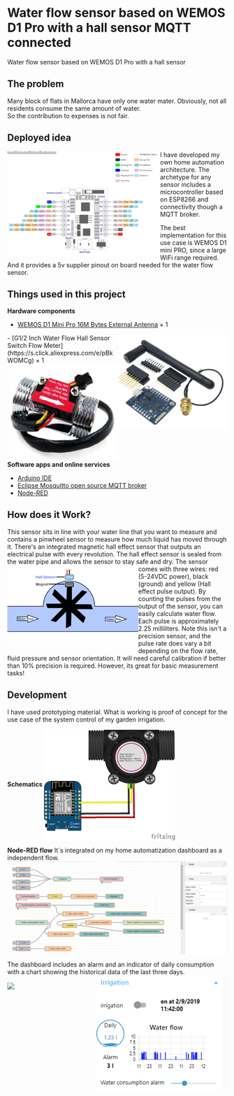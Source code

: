 # Water flow sensor based on WEMOS D1 Pro with a hall sensor MQTT connected
Water flow sensor based on WEMOS D1 Pro with a hall sensor

## The problem
Many block of flats in Mallorca have only one water mater. 
Obviously, not all residents consume the same amount of water.  
So the contribution to expenses is not fair.

## Deployed idea
<img src="https://github.com/McOrts/Water_flow_sensor_MQTT/blob/master/Pictures/WEMOS-D1-mini-PRO_pinout.jpg" width="350" align="left" />

I have developed my own home automation architecture. The archetype for any sensor includes a microcontroller based on ESP8266 and connectivity though a MQTT broker.

The best implementation for this use case is WEMOS D1 mini PRO, since a large WiFi range required. And it provides a 5v supplier pinout on board needed for the water flow sensor. 

## Things used in this project
**Hardware components**
- [WEMOS D1 Mini Pro 16M Bytes External Antenna](https://s.click.aliexpress.com/e/kMC1v8nW) ×	1	 
<img src="https://github.com/McOrts/Water_flow_sensor_MQTT/blob/master/Pictures/WemosD1MiniPro.PNG" width="250" align="right" />
- [G1/2 Inch Water Flow Hall Sensor Switch Flow Meter](https://s.click.aliexpress.com/e/pBkWOMCg) ×	1	
<img src="https://github.com/McOrts/Water_flow_sensor_MQTT/blob/master/Pictures/WaterFlowSensorHall.PNG" width="250" align="right" />

**Software apps and online services**
- [Arduino IDE](https://www.hackster.io/arduino/products/arduino-ide?ref=project-8e87cc)
- [Eclipse Mosquitto open source MQTT broker](https://mosquitto.org/)
- [Node-RED](https://nodered.org/)

## How does it Work?
This sensor sits in line with your water line that you want to measure and contains a pinwheel sensor to measure how much liquid has moved through it. There's an integrated magnetic hall effect sensor that outputs an electrical pulse with every revolution. The hall effect sensor is sealed from the water pipe and allows the sensor to stay safe and dry.
<img src="https://github.com/McOrts/Water_flow_sensor_MQTT/blob/master/Pictures/HT_Water_flow_sensor_hall_sensor.JPG" width="300" align="left" />
The sensor comes with three wires: red (5-24VDC power), black (ground) and yellow (Hall effect pulse output). By counting the pulses from the output of the sensor, you can easily calculate water flow. Each pulse is approximately 2.25 milliliters. Note this isn't a precision sensor, and the pulse rate does vary a bit depending on the flow rate, fluid pressure and sensor orientation. It will need careful calibration if better than 10% precision is required. However, its great for basic measurement tasks!

## Development
I have used prototyping material. What is working is proof of concept for the use case of the system control of my garden irrigation.

**Schematics**
<img src="https://github.com/McOrts/Water_flow_sensor_MQTT/blob/master/Pictures/Water_flow_sensor_MQTT_bb.png" width="300"  align="center" /> 

**Node-RED flow**
It´s integrated on my home automatization dashboard as a independent flow. 
<img src="https://github.com/McOrts/Water_flow_sensor_MQTT/blob/master/Pictures/Water_flow_sensor_MQTT_NODE-RED.png" align="center" /> 

The dashboard includes an alarm and an indicator of daily consumption with a chart showing the historical data of the last three days.
<img src="https://github.com/McOrts/Water_flow_sensor_MQTT/blob/master/Pictures/Water_flow_sensor_MQTT_NODE-RED_UI.png" align="right" /> 

<img src="https://github.com/McOrts/Water_flow_sensor_MQTT/blob/master/Pictures/Water_flow_sensor_MQTT_real.GIF" align="center" /> 


